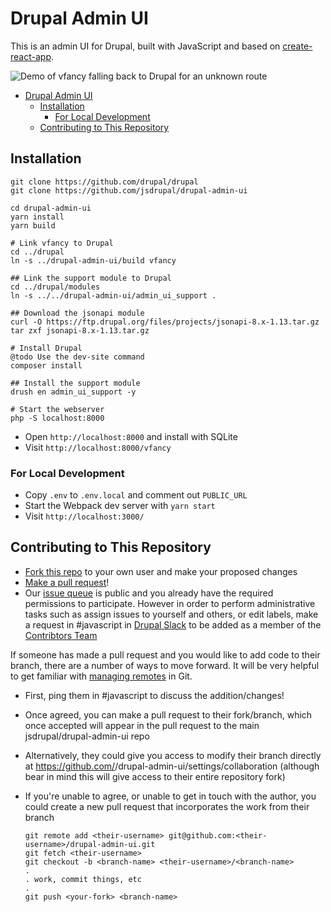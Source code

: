 # Drupal Admin UI

This is an admin UI for Drupal, built with JavaScript and based on [create-react-app](https://github.com/facebook/create-react-app).

![Demo of vfancy falling back to Drupal for an unknown route](https://i.imgur.com/JW7CdkZ.gifv)

- [Drupal Admin UI](#drupal-admin-ui)
  * [Installation](#installation)
    + [For Local Development](#For-local-development)
  * [Contributing to This Repository](#contributing-to-this-repository)     

## Installation

```
git clone https://github.com/drupal/drupal
git clone https://github.com/jsdrupal/drupal-admin-ui

cd drupal-admin-ui
yarn install
yarn build

# Link vfancy to Drupal
cd ../drupal
ln -s ../drupal-admin-ui/build vfancy

## Link the support module to Drupal
cd ../drupal/modules
ln -s ../../drupal-admin-ui/admin_ui_support .

## Download the jsonapi module
curl -O https://ftp.drupal.org/files/projects/jsonapi-8.x-1.13.tar.gz
tar zxf jsonapi-8.x-1.13.tar.gz

# Install Drupal
@todo Use the dev-site command
composer install

## Install the support module
drush en admin_ui_support -y

# Start the webserver
php -S localhost:8000
```

- Open `http://localhost:8000` and install with SQLite
- Visit `http://localhost:8000/vfancy`

### For Local Development

- Copy `.env` to `.env.local` and comment out `PUBLIC_URL`
- Start the Webpack dev server with `yarn start`
- Visit `http://localhost:3000/`

## Contributing to This Repository

- [Fork this repo](https://help.github.com/articles/fork-a-repo/) to your own user and make your proposed changes
- [Make a pull request](https://help.github.com/articles/about-pull-requests/)!
- Our [issue queue](https://github.com/jsdrupal/drupal-admin-ui/issues) is public and you already have the required permissions to participate. However in order to perform administrative tasks such as assign issues to yourself and others, or edit labels, make a request in #javascript in [Drupal Slack](https://www.drupal.org/slack) to be added as a member of the [Contribtors Team](https://github.com/orgs/jsdrupal/teams/contributors)

If someone has made a pull request and you would like to add code to their branch, there are a number of ways to move forward. It will be very helpful to get familiar with [managing remotes](https://help.github.com/categories/managing-remotes/) in Git.

- First, ping them in #javascript to discuss the addition/changes!
- Once agreed, you can make a pull request to their fork/branch, which once accepted will appear in the pull request to the main jsdrupal/drupal-admin-ui repo
- Alternatively, they could give you access to modify their branch directly at https://github.com/<username>/drupal-admin-ui/settings/collaboration (although bear in mind this will give access to their entire repository fork)
- If you're unable to agree, or unable to get in touch with the author, you could create a new pull request that incorporates the work from their branch

	```
	git remote add <their-username> git@github.com:<their-username>/drupal-admin-ui.git
	git fetch <their-username>
	git checkout -b <branch-name> <their-username>/<branch-name>
	.
	. work, commit things, etc
	.
	git push <your-fork> <branch-name>
	```

